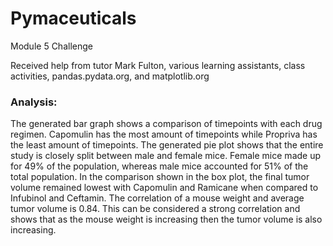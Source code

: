 # Pymaceuticals
Module 5 Challenge

Received help from tutor Mark Fulton, various learning assistants, class activities, pandas.pydata.org, and matplotlib.org 

### Analysis:

The generated bar graph shows a comparison of timepoints with each drug regimen. Capomulin has the most amount of timepoints while Propriva has the least amount of timepoints.
The generated pie plot shows that the entire study is closely split between male and female mice. Female mice made up for 49% of the population, whereas male mice accounted for 51% of the total population.
In the comparison shown in the box plot, the final tumor volume remained lowest with Capomulin and Ramicane when compared to Infubinol and Ceftamin.
The correlation of a mouse weight and average tumor volume is 0.84. This can be considered a strong correlation and shows that as the mouse weight is increasing then the tumor volume is also increasing.
